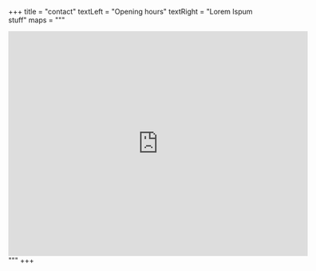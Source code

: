 +++
title = "contact"
textLeft = "Opening hours"
textRight = "Lorem Ispum stuff"
maps = """
<iframe src="https://www.google.com/maps/embed?pb=!1m18!1m12!1m3!1d21742.09737483232!2d15.694632568291805!3d47.06451549631766!2m3!1f0!2f0!3f0!3m2!1i1024!2i768!4f13.1!3m3!1m2!1s0x476e5226f9caa04b%3A0x317ffefe54db5295!2sSulzberg!5e0!3m2!1sen!2sat!4v1672588973469!5m2!1sen!2sat" width="600" height="450" style="border:0;" allowfullscreen="" loading="lazy" referrerpolicy="no-referrer-when-downgrade"></iframe>
"""
+++